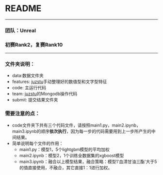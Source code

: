 # README
****
### 团队：Unreal

### 初赛Rank2，复赛Rank10
****

### 文件夹说明：
- data:数据文件夹
- features: [juzstu](https://github.com/juzstu)手动整理好的数值型和文字型特征
- code: 主运行代码
- team: [juzstu](https://github.com/juzstu)的Mongodb操作代码
- submit: 提交结果文件夹

### 需要注意的点：
- code文件夹下共有三个代码文件，请按照main1.py，main2.ipynb，main3.ipynb的顺序**依次执行**，因为每一步的代码需要用到上一步所产生的中间结果。
- 简单说明每个文件的作用：
    - main1.py：模型1，5个lightgbm模型的平均加权
    - main2.ipynb：模型2，1个训练全数据集的xgboost模型
    - main3.ipynb：融合以上模型结果，融合策略：模型1'血清甘油三酯'大于5的值直接使用，不融合，其它直接1：1进行加权。

